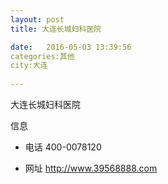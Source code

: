 ```yaml
--- 
layout: post 
title: 大连长城妇科医院

date:   2016-05-03 13:39:56 
categories:其他  
city:大连
  
--- 
```

   
大连长城妇科医院

信息
 - 电话 400-0078120

 - 网址 http://www.39568888.com


